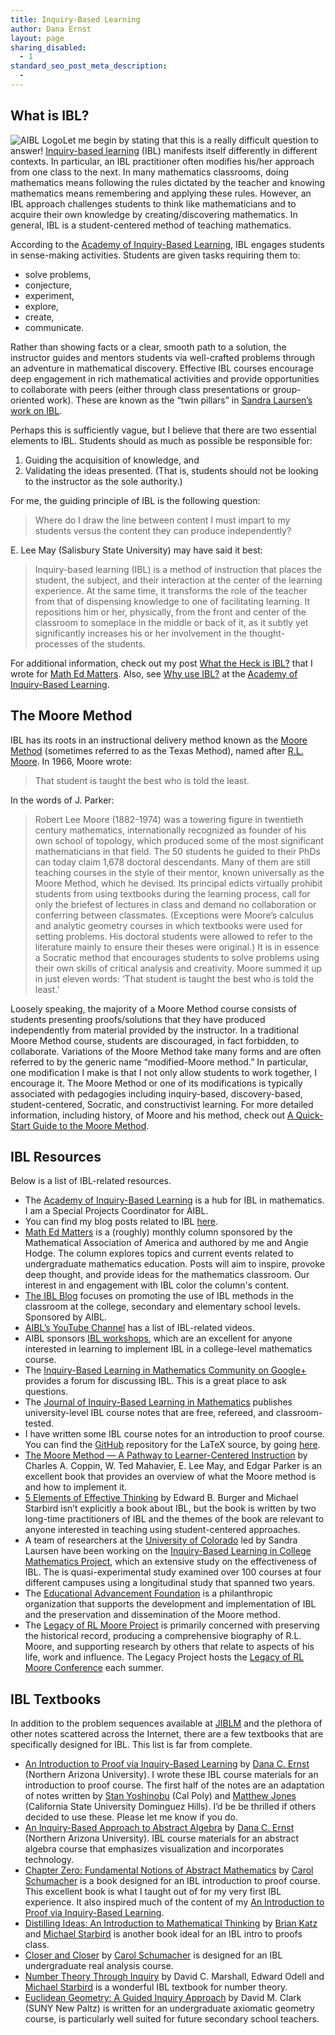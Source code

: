 ```yaml
---
title: Inquiry-Based Learning
author: Dana Ernst
layout: page
sharing_disabled:
  - 1
standard_seo_post_meta_description:
  -
---
```

## What is IBL?

<img src="{{ site.baseurl }}/images/2012/01/AIBL.png?w=149" alt="AIBL Logo" class="alignleft size-full wp-image-937" data-recalc-dims="1" />Let me begin by stating that this is a really difficult question to answer! [Inquiry-based learning][1] (IBL) manifests itself differently in different contexts. In particular, an IBL practitioner often modifies his/her approach from one class to the next. In many mathematics classrooms, doing mathematics means following the rules dictated by the teacher and knowing mathematics means remembering and applying these rules. However, an IBL approach challenges students to think like mathematicians and to acquire their own knowledge by creating/discovering mathematics. In general, IBL is a student-centered method of teaching mathematics.

According to the [Academy of Inquiry-Based Learning][2], IBL engages students in sense-making activities. Students are given tasks requiring them to:

  * solve problems,
  * conjecture,
  * experiment,
  * explore,
  * create,
  * communicate.

Rather than showing facts or a clear, smooth path to a solution, the instructor guides and mentors students via well-crafted problems through an adventure in mathematical discovery. Effective IBL courses encourage deep engagement in rich mathematical activities and provide opportunities to collaborate with peers (either through class presentations or group-oriented work). These are known as the &#8220;twin pillars&#8221; in [Sandra Laursen&#8217;s work on IBL][3].

Perhaps this is sufficiently vague, but I believe that there are two essential elements to IBL. Students should as much as possible be responsible for:

  1. Guiding the acquisition of knowledge, and
  2. Validating the ideas presented. (That is, students should not be looking to the instructor as the sole authority.)

For me, the guiding principle of IBL is the following question:

> Where do I draw the line between content I must impart to my students versus the content they can produce independently?

E. Lee May (Salisbury State University) may have said it best:

> Inquiry-based learning (IBL) is a method of instruction that places the student, the subject, and their interaction at the center of the learning experience. At the same time, it transforms the role of the teacher from that of dispensing knowledge to one of facilitating learning. It repositions him or her, physically, from the front and center of the classroom to someplace in the middle or back of it, as it subtly yet significantly increases his or her involvement in the thought-processes of the students.

For additional information, check out my post [What the Heck is IBL?]() that I wrote for [Math Ed Matters][4]. Also, see [Why use IBL?][5] at the [Academy of Inquiry-Based Learning][2].

## The Moore Method

IBL has its roots in an instructional delivery method known as the [Moore Method][6] (sometimes referred to as the Texas Method), named after [R.L. Moore][7]. In 1966, Moore wrote:

> That student is taught the best who is told the least.

In the words of J. Parker:

> Robert Lee Moore (1882-1974) was a towering figure in twentieth century mathematics, internationally recognized as founder of his own school of topology, which produced some of the most significant mathematicians in that field. The 50 students he guided to their PhDs can today claim 1,678 doctoral descendants. Many of them are still teaching courses in the style of their mentor, known universally as the Moore Method, which he devised. Its principal edicts virtually prohibit students from using textbooks during the learning process, call for only the briefest of lectures in class and demand no collaboration or conferring between classmates. (Exceptions were Moore&#8217;s calculus and analytic geometry courses in which textbooks were used for setting problems. His doctoral students were allowed to refer to the literature mainly to ensure their theses were original.) It is in essence a Socratic method that encourages students to solve problems using their own skills of critical analysis and creativity. Moore summed it up in just eleven words: &#8216;That student is taught the best who is told the least.&#8217;

Loosely speaking, the majority of a Moore Method course consists of students presenting proofs/solutions that they have produced independently from material provided by the instructor. In a traditional Moore Method course, students are discouraged, in fact forbidden, to collaborate. Variations of the Moore Method take many forms and are often referred to by the generic name &#8220;modified-Moore method.&#8221; In particular, one modification I make is that I not only allow students to work together, I encourage it. The Moore Method or one of its modifications is typically associated with pedagogies including inquiry-based, discovery-based, student-centered, Socratic, and constructivist learning. For more detailed information, including history, of Moore and his method, check out [A Quick-Start Guide to the Moore Method][8].

## IBL Resources

Below is a list of IBL-related resources.

  * The [Academy of Inquiry-Based Learning][2] is a hub for IBL in mathematics. I am a Special Projects Coordinator for AIBL.
  * You can find my blog posts related to IBL [here][9].
  * [Math Ed Matters][4] is a (roughly) monthly column sponsored by the Mathematical Association of America and authored by me and Angie Hodge. The column explores topics and current events related to undergraduate mathematics education. Posts will aim to inspire, provoke deep thought, and provide ideas for the mathematics classroom. Our interest in and engagement with IBL color the column's content.
  * [The IBL Blog][10] focuses on promoting the use of IBL methods in the classroom at the college, secondary and elementary school levels. Sponsored by AIBL.
  * [AIBL&#8217;s YouTube Channel][11] has a list of IBL-related videos.
  * AIBL sponsors [IBL workshops][12], which are an excellent for anyone interested in learning to implement IBL in a college-level mathematics course.</a>
  * The [Inquiry-Based Learning in Mathematics Community on Google+][13] provides a forum for discussing IBL. This is a great place to ask questions.
  * The [Journal of Inquiry-Based Learning in Mathematics][14] publishes university-level IBL course notes that are free, refereed, and classroom-tested.
  * I have written some IBL course notes for an introduction to proof course. You can find the [GitHub][15] repository for the LaTeX source, by going [here][16].
  * [The Moore Method — A Pathway to Learner-Centered Instruction][17] by Charles A. Coppin, W. Ted Mahavier, E. Lee May, and Edgar Parker is an excellent book that provides an overview of what the Moore method is and how to implement it.
  * [5 Elements of Effective Thinking][18] by Edward B. Burger and Michael Starbird isn&#8217;t explicitly a book about IBL, but the book is written by two long-time practitioners of IBL and the themes of the book are relevant to anyone interested in teaching using student-centered approaches.
  * A team of researchers at the [University of Colorado][19] led by Sandra Laursen have been working on the [Inquiry-Based Learning in College Mathematics Project][3], which an extensive study on the effectiveness of IBL. The is quasi-experimental study examined over 100 courses at four different campuses using a longitudinal study that spanned two years.
  * The [Educational Advancement Foundation][20] is a philanthropic organization that supports the development and implementation of IBL and the preservation and dissemination of the Moore method.
  * The [Legacy of RL Moore Project][21] is primarily concerned with preserving the historical record, producing a comprehensive biography of R.L. Moore, and supporting research by others that relate to aspects of his life, work and influence. The Legacy Project hosts the [Legacy of RL Moore Conference][22] each summer.

## IBL Textbooks

In addition to the problem sequences available at [JIBLM][23] and the plethora of other notes scattered across the Internet, there are a few textbooks that are specifically designed for IBL. This list is far from complete.

  * [An Introduction to Proof via Inquiry-Based Learning][16] by [Dana C. Ernst][24] (Northern Arizona University). I wrote these IBL course materials for an introduction to proof course. The first half of the notes are an adaptation of notes written by [Stan Yoshinobu][25] (Cal Poly) and [Matthew Jones][26] (California State University Dominguez Hills). I&#8217;d be be thrilled if others decided to use these. Please let me know if you do.
  * [An Inquiry-Based Approach to Abstract Algebra][27] by [Dana C. Ernst][24] (Northern Arizona University). IBL course materials for an abstract algebra course that emphasizes visualization and incorporates technology.
  * [Chapter Zero: Fundamental Notions of Abstract Mathematics][28] by [Carol Schumacher][29] is a book designed for an IBL introduction to proof course. This excellent book is what I taught out of for my very first IBL experience. It also inspired much of the content of my [An Introduction to Proof via Inquiry-Based Learning][16].
  * [Distilling Ideas: An Introduction to Mathematical Thinking][30] by [Brian Katz][31] and [Michael Starbird][32] is another book ideal for an IBL intro to proofs class.
  * [Closer and Closer][33] by [Carol Schumacher][29] is designed for an IBL undergraduate real analysis course.
  * [Number Theory Through Inquiry][34] by David C. Marshall, Edward Odell and [Michael Starbird][32] is a wonderful IBL textbook for number theory.
  * [Euclidean Geometry: A Guided Inquiry Approach][35] by David M. Clark (SUNY New Paltz) is written for an undergraduate axiomatic geometry course, is particularly well suited for future secondary school teachers.

 [1]: http://maamathedmatters.blogspot.com/2013/05/what-heck-is-ibl.html
 [2]: http://www.inquirybasedlearning.org
 [3]: http://www.colorado.edu/eer/research/steminquiry.html
 [4]: http://maamathedmatters.blogspot.com/
 [5]: http://www.inquirybasedlearning.org/?page=Why_Use_IBL
 [6]: http://legacyrlmoore.org/reference/mahavier1.html
 [7]: http://legacyrlmoore.org/method.html
 [8]: http://legacyrlmoore.org/reference/quick_start-3.pdf
 [9]: http://danaernst.com/tag/inquiry-based-learning/
 [10]: http://theiblblog.blogspot.com
 [11]: http://www.youtube.com/user/AcademyIBL
 [12]: http://www.iblworkshop.org/home.html
 [13]: https://plus.google.com/communities/107762594334871181831
 [14]: http://www.jiblm.org
 [15]: https://github.com
 [16]: http://dcernst.github.io/IBL-IntroToProof/
 [17]: http://www.maa.org/ebooks/notes/NTE75.html
 [18]: http://press.princeton.edu/titles/9810.html
 [19]: http://colorado.edu
 [20]: http://eduadvance.org
 [21]: http://legacyrlmoore.org
 [22]: http://legacyrlmoore.org/events.html
 [23]: http://jiblm.org
 [24]: http://danaernst.com
 [25]: http://www.stanyoshinobu.com/
 [26]: http://www.csudh.edu/math/mjones/
 [27]: http://dcernst.github.io/IBL-AbstractAlgebra/
 [28]: http://www2.kenyon.edu/Depts/Math/schumacherc/public_html/Professional/Research/Zero/Zero.htm
 [29]: http://www2.kenyon.edu/Depts/Math/schumacherc/public_html
 [30]: http://www.maa.org/publications/books/distilling-ideas-an-introduction-to-mathematical-thinking
 [31]: http://www.augustana.edu/academics/faculty-directory/directory?pid=7GPLrwB
 [32]: http://www.ma.utexas.edu/users/starbird/
 [33]: http://www2.kenyon.edu/Depts/Math/schumacherc/public_html/Professional/Research/closer/Closer.htm
 [34]: http://www.maa.org/ebooks/textbooks/NTI.html
 [35]: http://www.ams.org/bookstore?fn=20&arg1=mclseries&ikey=MCL-9
